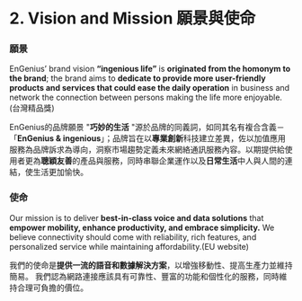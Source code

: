 # 2. Vision and Mission 願景與使命

### 願景

EnGenius’ brand vision **“ingenious life”** is **originated from the homonym to the brand**; the brand aims to **dedicate to provide more user-friendly products and services that could ease the daily operation** in business and network the connection between persons making the life more enjoyable.\(台灣精品獎\)  
  
EnGenius的品牌願景 "**巧妙的生活** "源於品牌的同義詞，如同其名有複合含義－「**EnGenius & ingenious**」；品牌旨在以**專業創新**科技建立差異，佐以加值應用服務為品牌訴求為導向，洞察市場趨勢定義未來網絡通訊服務內容。以期提供給使用者更為**聰穎友善**的產品與服務，同時串聯企業運作以及**日常生活**中人與人間的連結，使生活更加愉快。  


### 使命

Our mission is to deliver **best-in-class voice and data solutions** that **empower mobility, enhance productivity, and embrace simplicity.** We believe connectivity should come with reliability, rich features, and personalized service while maintaining affordability.\(EU website\)  
  
我們的使命是**提供一流的語音和數據解決方案**，以增強移動性、提高生產力並維持簡易。 我們認為網路連接應該具有可靠性、豐富的功能和個性化的服務，同時維持合理可負擔的價位。





